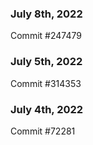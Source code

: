 ### July 8th, 2022

Commit #247479

### July 5th, 2022

Commit #314353


### July 4th, 2022

Commit #72281
